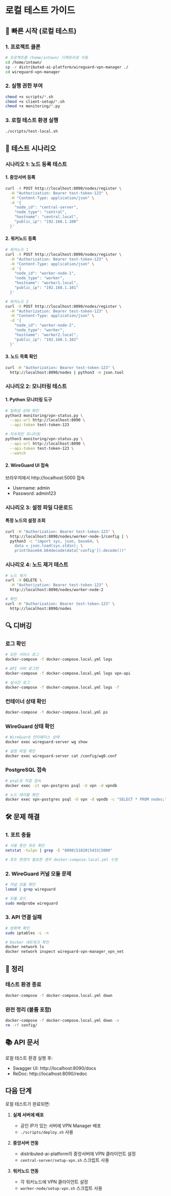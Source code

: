# 로컬 테스트 가이드

## 🚀 빠른 시작 (로컬 테스트)

### 1. 프로젝트 클론
```bash
# 프로젝트를 /home/intown/ 디렉토리로 이동
cd /home/intown/
cp -r distributed-ai-platform/wireguard-vpn-manager ./
cd wireguard-vpn-manager
```

### 2. 실행 권한 부여
```bash
chmod +x scripts/*.sh
chmod +x client-setup/*.sh
chmod +x monitoring/*.py
```

### 3. 로컬 테스트 환경 실행
```bash
./scripts/test-local.sh
```

## 📝 테스트 시나리오

### 시나리오 1: 노드 등록 테스트

#### 1. 중앙서버 등록
```bash
curl -X POST http://localhost:8090/nodes/register \
  -H "Authorization: Bearer test-token-123" \
  -H "Content-Type: application/json" \
  -d '{
    "node_id": "central-server",
    "node_type": "central",
    "hostname": "central.local",
    "public_ip": "192.168.1.100"
  }'
```

#### 2. 워커노드 등록
```bash
# 워커노드 1
curl -X POST http://localhost:8090/nodes/register \
  -H "Authorization: Bearer test-token-123" \
  -H "Content-Type: application/json" \
  -d '{
    "node_id": "worker-node-1",
    "node_type": "worker",
    "hostname": "worker1.local",
    "public_ip": "192.168.1.101"
  }'

# 워커노드 2
curl -X POST http://localhost:8090/nodes/register \
  -H "Authorization: Bearer test-token-123" \
  -H "Content-Type: application/json" \
  -d '{
    "node_id": "worker-node-2",
    "node_type": "worker",
    "hostname": "worker2.local",
    "public_ip": "192.168.1.102"
  }'
```

#### 3. 노드 목록 확인
```bash
curl -H "Authorization: Bearer test-token-123" \
  http://localhost:8090/nodes | python3 -m json.tool
```

### 시나리오 2: 모니터링 테스트

#### 1. Python 모니터링 도구
```bash
# 일회성 상태 확인
python3 monitoring/vpn-status.py \
  --api-url http://localhost:8090 \
  --api-token test-token-123

# 지속적인 모니터링
python3 monitoring/vpn-status.py \
  --api-url http://localhost:8090 \
  --api-token test-token-123 \
  --watch
```

#### 2. WireGuard UI 접속
브라우저에서 http://localhost:5000 접속
- Username: admin
- Password: admin123

### 시나리오 3: 설정 파일 다운로드

#### 특정 노드의 설정 조회
```bash
curl -H "Authorization: Bearer test-token-123" \
  http://localhost:8090/nodes/worker-node-1/config | \
  python3 -c "import sys, json, base64; \
    data = json.load(sys.stdin); \
    print(base64.b64decode(data['config']).decode())"
```

### 시나리오 4: 노드 제거 테스트
```bash
# 노드 제거
curl -X DELETE \
  -H "Authorization: Bearer test-token-123" \
  http://localhost:8090/nodes/worker-node-2

# 확인
curl -H "Authorization: Bearer test-token-123" \
  http://localhost:8090/nodes
```

## 🔍 디버깅

### 로그 확인
```bash
# 모든 서비스 로그
docker-compose -f docker-compose.local.yml logs

# API 서버 로그만
docker-compose -f docker-compose.local.yml logs vpn-api

# 실시간 로그
docker-compose -f docker-compose.local.yml logs -f
```

### 컨테이너 상태 확인
```bash
docker-compose -f docker-compose.local.yml ps
```

### WireGuard 상태 확인
```bash
# WireGuard 인터페이스 상태
docker exec wireguard-server wg show

# 설정 파일 확인
docker exec wireguard-server cat /config/wg0.conf
```

### PostgreSQL 접속
```bash
# psql로 직접 접속
docker exec -it vpn-postgres psql -U vpn -d vpndb

# 노드 테이블 확인
docker exec vpn-postgres psql -U vpn -d vpndb -c "SELECT * FROM nodes;"
```

## 🛠️ 문제 해결

### 1. 포트 충돌
```bash
# 사용 중인 포트 확인
netstat -tulpn | grep -E "8090|51820|5433|5000"

# 포트 변경이 필요한 경우 docker-compose.local.yml 수정
```

### 2. WireGuard 커널 모듈 문제
```bash
# 커널 모듈 확인
lsmod | grep wireguard

# 모듈 로드
sudo modprobe wireguard
```

### 3. API 연결 실패
```bash
# 방화벽 확인
sudo iptables -L -n

# Docker 네트워크 확인
docker network ls
docker network inspect wireguard-vpn-manager_vpn_net
```

## 🧹 정리

### 테스트 환경 종료
```bash
docker-compose -f docker-compose.local.yml down
```

### 완전 정리 (볼륨 포함)
```bash
docker-compose -f docker-compose.local.yml down -v
rm -rf config/
```

## 📚 API 문서

로컬 테스트 환경 실행 후:
- Swagger UI: http://localhost:8090/docs
- ReDoc: http://localhost:8090/redoc

## 다음 단계

로컬 테스트가 완료되면:

1. **실제 서버에 배포**
   - 공인 IP가 있는 서버에 VPN Manager 배포
   - `./scripts/deploy.sh` 사용

2. **중앙서버 연동**
   - distributed-ai-platform의 중앙서버에 VPN 클라이언트 설정
   - `central-server/setup-vpn.sh` 스크립트 사용

3. **워커노드 연동**
   - 각 워커노드에 VPN 클라이언트 설정
   - `worker-node/setup-vpn.sh` 스크립트 사용